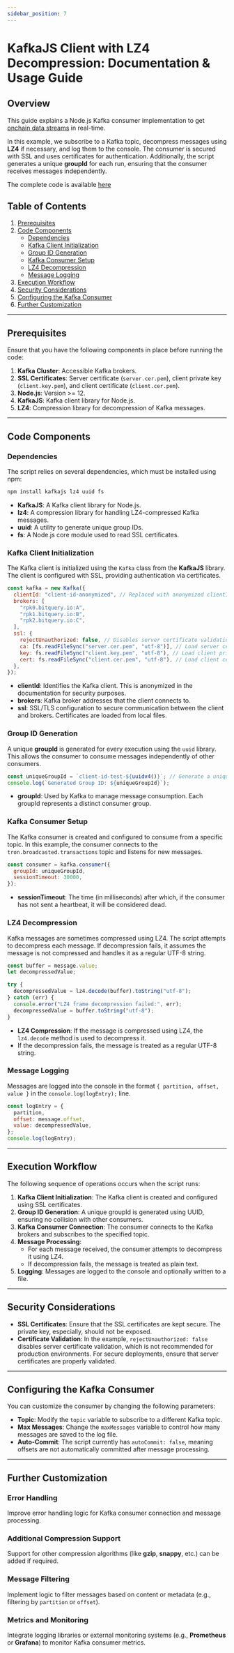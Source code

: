 ```yaml
---
sidebar_position: 7
---
```


# KafkaJS Client with LZ4 Decompression: Documentation & Usage Guide

## Overview

This guide explains a Node.js Kafka consumer implementation to get [onchain data streams](https://bitquery.io/products/streaming) in real-time.

In this example, we subscribe to a Kafka topic, decompress messages using **LZ4** if necessary, and log them to the console. The consumer is secured with SSL and uses certificates for authentication. Additionally, the script generates a unique **groupId** for each run, ensuring that the consumer receives messages independently.

The complete code is available [here]()

## Table of Contents

1. [Prerequisites](#prerequisites)
2. [Code Components](#code-components)
   - [Dependencies](#dependencies)
   - [Kafka Client Initialization](#kafka-client-initialization)
   - [Group ID Generation](#group-id-generation)
   - [Kafka Consumer Setup](#kafka-consumer-setup)
   - [LZ4 Decompression](#lz4-decompression)
   - [Message Logging](#message-logging)
3. [Execution Workflow](#execution-workflow)
4. [Security Considerations](#security-considerations)
5. [Configuring the Kafka Consumer](#configuring-the-kafka-consumer)
6. [Further Customization](#further-customization)

---

## Prerequisites

Ensure that you have the following components in place before running the code:

1. **Kafka Cluster**: Accessible Kafka brokers.
2. **SSL Certificates**: Server certificate (`server.cer.pem`), client private key (`client.key.pem`), and client certificate (`client.cer.pem`).
3. **Node.js**: Version >= 12.
4. **KafkaJS**: Kafka client library for Node.js.
5. **LZ4**: Compression library for decompression of Kafka messages.

---

## Code Components

### Dependencies

The script relies on several dependencies, which must be installed using npm:

```bash
npm install kafkajs lz4 uuid fs
```

- **KafkaJS**: A Kafka client library for Node.js.
- **lz4**: A compression library for handling LZ4-compressed Kafka messages.
- **uuid**: A utility to generate unique group IDs.
- **fs**: A Node.js core module used to read SSL certificates.

### Kafka Client Initialization

The Kafka client is initialized using the `Kafka` class from the **KafkaJS** library. The client is configured with SSL, providing authentication via certificates.

```javascript
const kafka = new Kafka({
  clientId: "client-id-anonymized", // Replaced with anonymized clientId
  brokers: [
    "rpk0.bitquery.io:A",
    "rpk1.bitquery.io:B",
    "rpk2.bitquery.io:C",
  ],
  ssl: {
    rejectUnauthorized: false, // Disables server certificate validation
    ca: [fs.readFileSync("server.cer.pem", "utf-8")], // Load server certificate
    key: fs.readFileSync("client.key.pem", "utf-8"), // Load client private key
    cert: fs.readFileSync("client.cer.pem", "utf-8"), // Load client certificate
  },
});
```

- **clientId**: Identifies the Kafka client. This is anonymized in the documentation for security purposes.
- **brokers**: Kafka broker addresses that the client connects to.
- **ssl**: SSL/TLS configuration to secure communication between the client and brokers. Certificates are loaded from local files.

### Group ID Generation

A unique **groupId** is generated for every execution using the `uuid` library. This allows the consumer to consume messages independently of other consumers.

```javascript
const uniqueGroupId = `client-id-test-${uuidv4()}`; // Generate a unique groupId
console.log(`Generated Group ID: ${uniqueGroupId}`);
```

- **groupId**: Used by Kafka to manage message consumption. Each groupId represents a distinct consumer group.

### Kafka Consumer Setup

The Kafka consumer is created and configured to consume from a specific topic. In this example, the consumer connects to the `tron.broadcasted.transactions` topic and listens for new messages.

```javascript
const consumer = kafka.consumer({
  groupId: uniqueGroupId,
  sessionTimeout: 30000,
});
```

- **sessionTimeout**: The time (in milliseconds) after which, if the consumer has not sent a heartbeat, it will be considered dead.

### LZ4 Decompression

Kafka messages are sometimes compressed using LZ4. The script attempts to decompress each message. If decompression fails, it assumes the message is not compressed and handles it as a regular UTF-8 string.

```javascript
const buffer = message.value;
let decompressedValue;

try {
  decompressedValue = lz4.decode(buffer).toString("utf-8");
} catch (err) {
  console.error("LZ4 frame decompression failed:", err);
  decompressedValue = buffer.toString("utf-8");
}
```

- **LZ4 Compression**: If the message is compressed using LZ4, the `lz4.decode` method is used to decompress it.
- If the decompression fails, the message is treated as a regular UTF-8 string.

### Message Logging

Messages are logged into the console in the format `{ partition, offset, value }` in the `console.log(logEntry);` line.

```javascript
const logEntry = {
  partition,
  offset: message.offset,
  value: decompressedValue,
};
console.log(logEntry);
```

---

## Execution Workflow

The following sequence of operations occurs when the script runs:

1. **Kafka Client Initialization**: The Kafka client is created and configured using SSL certificates.
2. **Group ID Generation**: A unique groupId is generated using UUID, ensuring no collision with other consumers.
3. **Kafka Consumer Connection**: The consumer connects to the Kafka brokers and subscribes to the specified topic.
4. **Message Processing**:
   - For each message received, the consumer attempts to decompress it using LZ4.
   - If decompression fails, the message is treated as plain text.
5. **Logging**: Messages are logged to the console and optionally written to a file.

---

## Security Considerations

- **SSL Certificates**: Ensure that the SSL certificates are kept secure. The private key, especially, should not be exposed.
- **Certificate Validation**: In the example, `rejectUnauthorized: false` disables server certificate validation, which is not recommended for production environments. For secure deployments, ensure that server certificates are properly validated.

---

## Configuring the Kafka Consumer

You can customize the consumer by changing the following parameters:

- **Topic**: Modify the `topic` variable to subscribe to a different Kafka topic.
- **Max Messages**: Change the `maxMessages` variable to control how many messages are saved to the log file.
- **Auto-Commit**: The script currently has `autoCommit: false`, meaning offsets are not automatically committed after message processing.

---

## Further Customization

### Error Handling

Improve error handling logic for Kafka consumer connection and message processing.

### Additional Compression Support

Support for other compression algorithms (like **gzip**, **snappy**, etc.) can be added if required.

### Message Filtering

Implement logic to filter messages based on content or metadata (e.g., filtering by `partition` or `offset`).

### Metrics and Monitoring

Integrate logging libraries or external monitoring systems (e.g., **Prometheus** or **Grafana**) to monitor Kafka consumer metrics.
